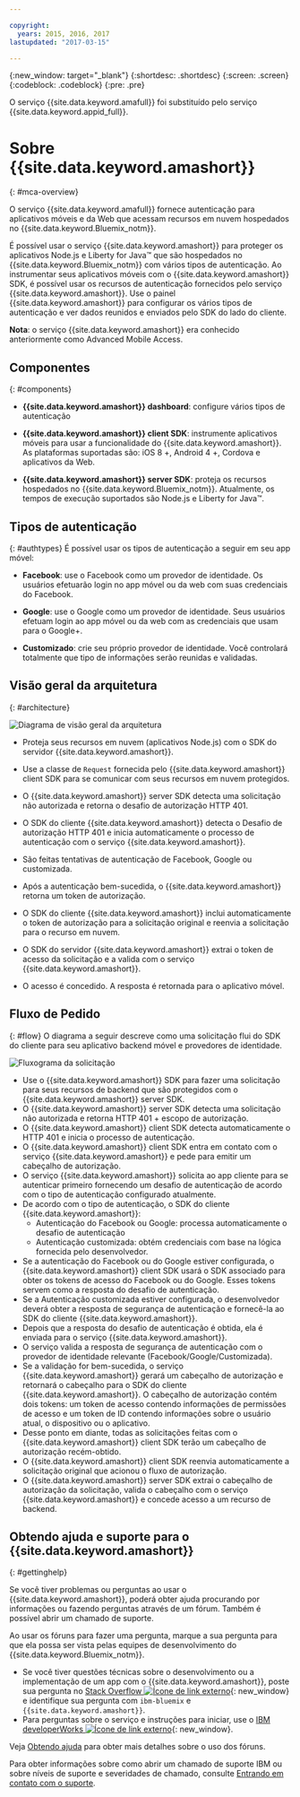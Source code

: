 ```yaml
---

copyright:
  years: 2015, 2016, 2017
lastupdated: "2017-03-15"

---
```


{:new_window: target="_blank"}
{:shortdesc: .shortdesc}
{:screen: .screen}
{:codeblock: .codeblock}
{:pre: .pre}

O serviço {{site.data.keyword.amafull}} foi substituído pelo serviço {{site.data.keyword.appid_full}}.

# Sobre {{site.data.keyword.amashort}}
{: #mca-overview}


O serviço {{site.data.keyword.amafull}} fornece
autenticação para aplicativos móveis e da Web que acessam
recursos em nuvem hospedados no
{{site.data.keyword.Bluemix_notm}}.

É possível usar o serviço {{site.data.keyword.amashort}} para proteger os aplicativos Node.js e Liberty for Java&trade; que são hospedados no {{site.data.keyword.Bluemix_notm}} com vários tipos de autenticação. Ao instrumentar seus aplicativos móveis com o {{site.data.keyword.amashort}} SDK, é possível usar os recursos de autenticação fornecidos pelo serviço {{site.data.keyword.amashort}}. Use o painel {{site.data.keyword.amashort}} para configurar os vários tipos de autenticação e ver dados reunidos e enviados pelo SDK do lado do cliente.

**Nota**: o serviço {{site.data.keyword.amashort}} era conhecido anteriormente como Advanced Mobile Access.

## Componentes
{: #components}

* **{{site.data.keyword.amashort}}
dashboard**: configure vários tipos de autenticação

* **{{site.data.keyword.amashort}} client SDK**: instrumente aplicativos móveis para usar a funcionalidade do {{site.data.keyword.amashort}}. As plataformas suportadas são: iOS 8 +, Android 4 +, Cordova e
aplicativos da Web.

* **{{site.data.keyword.amashort}} server SDK**: proteja os recursos hospedados no {{site.data.keyword.Bluemix_notm}}. Atualmente,
os tempos de execução suportados são Node.js e Liberty for Java&trade;.

## Tipos de autenticação
{: #authtypes}
É possível usar os tipos de autenticação a seguir em seu app móvel:

* **Facebook**: use o Facebook como um provedor de identidade. Os usuários efetuarão login no app móvel ou da web com suas credenciais do Facebook.

* **Google**: use o Google como um provedor de identidade. Seus usuários efetuam login ao app móvel ou da web
com as credenciais que usam para o Google+.

* **Customizado**: crie seu próprio provedor de identidade. Você controlará totalmente que tipo de informações serão reunidas e validadas.

## Visão geral da arquitetura
{: #architecture}

![Diagrama de visão geral da arquitetura](images/mca-overview.jpg)

* Proteja seus recursos em nuvem (aplicativos Node.js) com o SDK do servidor {{site.data.keyword.amashort}}.

* Use a classe de `Request` fornecida pelo
{{site.data.keyword.amashort}} client SDK para se comunicar com seus recursos em nuvem protegidos.

* O {{site.data.keyword.amashort}} server SDK detecta uma solicitação não autorizada e retorna o desafio de autorização HTTP 401.

* O SDK do cliente {{site.data.keyword.amashort}} detecta o Desafio de autorização HTTP 401 e inicia automaticamente o processo de autenticação com o serviço {{site.data.keyword.amashort}}.

* São feitas tentativas de autenticação de Facebook, Google ou customizada.

* Após a autenticação bem-sucedida, o {{site.data.keyword.amashort}} retorna um token de autorização.

* O SDK do cliente {{site.data.keyword.amashort}} inclui automaticamente o token de autorização para a solicitação original e reenvia
a solicitação para o recurso em nuvem.

* O SDK do servidor {{site.data.keyword.amashort}} extrai o token de acesso da solicitação e a valida com o serviço {{site.data.keyword.amashort}}.

* O acesso é concedido.  A resposta é retornada para o aplicativo móvel.

## Fluxo de Pedido
{: #flow}
O diagrama a seguir descreve como uma solicitação flui do SDK do cliente para seu aplicativo backend móvel e provedores de identidade.

![Fluxograma da solicitação](images/mca-sequence-overview.jpg)

* Use o {{site.data.keyword.amashort}} SDK para fazer uma solicitação para seus recursos de backend que são protegidos com o {{site.data.keyword.amashort}} server SDK.
* O {{site.data.keyword.amashort}} server SDK detecta uma solicitação não autorizada e retorna HTTP 401 + escopo de autorização.
* O {{site.data.keyword.amashort}} client SDK detecta automaticamente o HTTP 401 e inicia o processo de autenticação.
* O {{site.data.keyword.amashort}} client SDK entra em contato com o serviço {{site.data.keyword.amashort}} e pede para emitir um cabeçalho de autorização.
* O serviço {{site.data.keyword.amashort}} solicita ao app cliente para se autenticar primeiro fornecendo um desafio de autenticação de acordo com o tipo de autenticação configurado atualmente.
* De acordo com o tipo de autenticação, o SDK do cliente {{site.data.keyword.amashort}}:
   * Autenticação do Facebook ou Google: processa automaticamente o desafio de autenticação
   * Autenticação customizada: obtém credenciais com base na lógica fornecida pelo desenvolvedor.
* Se a autenticação do Facebook ou do Google estiver configurada, o {{site.data.keyword.amashort}} client SDK usará o SDK associado para obter os tokens de acesso do Facebook ou do Google. Esses tokens servem como a resposta do desafio de autenticação.
* Se a Autenticação customizada estiver configurada, o desenvolvedor deverá obter a resposta de segurança de autenticação e fornecê-la ao SDK do cliente {{site.data.keyword.amashort}}.
* Depois que a resposta do desafio de autenticação é obtida, ela é enviada para o serviço {{site.data.keyword.amashort}}.
* O serviço valida a resposta de segurança de autenticação com o provedor de identidade relevante (Facebook/Google/Customizada).
* Se a validação for bem-sucedida, o serviço {{site.data.keyword.amashort}} gerará um cabeçalho de autorização e retornará o cabeçalho para o SDK do cliente {{site.data.keyword.amashort}}. O cabeçalho de autorização contém dois tokens: um token de acesso contendo informações de permissões de acesso e um token de ID contendo informações sobre o usuário atual, o dispositivo ou o aplicativo.
* Desse ponto em diante, todas as solicitações feitas com o {{site.data.keyword.amashort}} client SDK terão um cabeçalho de autorização recém-obtido.
* O {{site.data.keyword.amashort}} client SDK reenvia automaticamente a solicitação original que acionou o fluxo de autorização.
* O {{site.data.keyword.amashort}} server SDK extrai o cabeçalho de autorização da solicitação, valida o cabeçalho com o serviço {{site.data.keyword.amashort}} e concede acesso a um recurso de backend.


## Obtendo ajuda e suporte para o {{site.data.keyword.amashort}}
{: #gettinghelp}

Se você tiver problemas ou perguntas ao usar o
{{site.data.keyword.amashort}},
poderá obter ajuda procurando por informações ou fazendo perguntas
através de um fórum. Também é possível abrir um chamado de suporte.

Ao usar os fóruns para fazer uma pergunta, marque a sua pergunta
para que ela possa ser vista pelas equipes de desenvolvimento do {{site.data.keyword.Bluemix_notm}}.

* Se você tiver questões técnicas sobre o desenvolvimento ou a implementação de um app com
o {{site.data.keyword.amashort}}, poste sua pergunta no [Stack Overflow ![Ícone de link externo](../../icons/launch-glyph.svg "External link icon")](http://stackoverflow.com/search?q={{site.data.keyword.amashort}}+ibm-bluemix){: new_window} e identifique sua pergunta com `ibm-bluemix`
e `{{site.data.keyword.amashort}}`.
* Para perguntas sobre o serviço e instruções para iniciar, use o [IBM developerWorks ![Ícone de link externo](../../icons/launch-glyph.svg "External link icon")](https://developer.ibm.com/answers/search.html?f=&type=question&redirect=search%2Fsearch&sort=relevance&q=mobile+client+access%20%2B[bluemix]){: new_window}.


Veja [Obtendo
ajuda](https://www.{DomainName}/docs/support/index.html#getting-help) para obter mais detalhes sobre o uso dos fóruns.

Para obter informações sobre como abrir um chamado de suporte IBM ou sobre níveis de suporte e severidades de chamado, consulte [Entrando em contato com o suporte](https://www.{DomainName}/docs/support/index.html#contacting-support).
